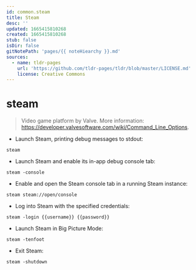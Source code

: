 ```yaml
---
id: common.steam
title: Steam
desc: ''
updated: 1665415810268
created: 1665415810268
stub: false
isDir: false
gitNotePath: 'pages/{{ noteHiearchy }}.md'
sources:
  - name: tldr-pages
    url: 'https://github.com/tldr-pages/tldr/blob/master/LICENSE.md'
    license: Creative Commons
---
```

# steam

> Video game platform by Valve.
> More information: <https://developer.valvesoftware.com/wiki/Command_Line_Options>.

- Launch Steam, printing debug messages to stdout:

`steam`

- Launch Steam and enable its in-app debug console tab:

`steam -console`

- Enable and open the Steam console tab in a running Steam instance:

`steam steam://open/console`

- Log into Steam with the specified credentials:

`steam -login {{username}} {{password}}`

- Launch Steam in Big Picture Mode:

`steam -tenfoot`

- Exit Steam:

`steam -shutdown`

